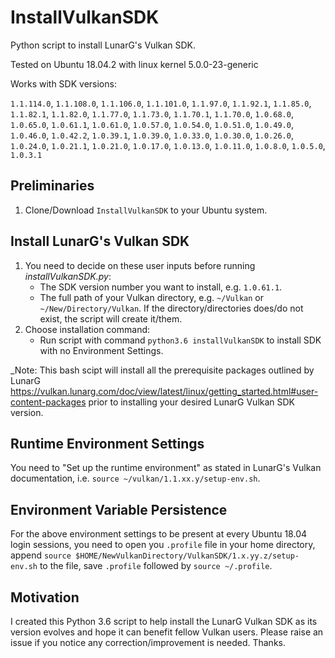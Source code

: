 # InstallVulkanSDK
Python script to install LunarG's Vulkan SDK.

Tested on Ubuntu 18.04.2 with linux kernel 5.0.0-23-generic

Works with SDK versions:
  
 `1.1.114.0`, `1.1.108.0`, `1.1.106.0`, `1.1.101.0`, `1.1.97.0`, 
  `1.1.92.1`,  `1.1.85.0`,  `1.1.82.1`,  `1.1.82.0`, `1.1.77.0`, 
  `1.1.73.0`,  `1.1.70.1`,  `1.1.70.0`,  `1.0.68.0`, `1.0.65.0`, 
  `1.0.61.1`,  `1.0.61.0`,  `1.0.57.0`,  `1.0.54.0`, `1.0.51.0`,
  `1.0.49.0`,  `1.0.46.0`,  `1.0.42.2`,  `1.0.39.1`, `1.0.39.0`,
  `1.0.33.0`,  `1.0.30.0`,  `1.0.26.0`,  `1.0.24.0`, `1.0.21.1`,
  `1.0.21.0`,  `1.0.17.0`,  `1.0.13.0`,  `1.0.11.0`,  `1.0.8.0`,
   `1.0.5.0`,   `1.0.3.1`


## Preliminaries
1. Clone/Download `InstallVulkanSDK` to your Ubuntu system.

## Install LunarG's Vulkan SDK
1. You need to decide on these user inputs before running *installVulkanSDK.py*: 
   - The SDK version number you want to install, e.g. `1.0.61.1`.
   - The full path of your Vulkan directory, e.g. `~/Vulkan` or `~/New/Directory/Vulkan`. 
     If the directory/directories does/do not exist, the script will create it/them.
2. Choose installation command:
   - Run script with command `python3.6 installVulkanSDK` to install SDK with no Environment Settings.

_Note: This bash scipt will install all the prerequisite packages outlined by LunarG https://vulkan.lunarg.com/doc/view/latest/linux/getting_started.html#user-content-packages prior to installing your desired LunarG Vulkan SDK version.
 

## Runtime Environment Settings
You need to "Set up the runtime environment" as stated in LunarG's Vulkan documentation, i.e. 
`source ~/vulkan/1.1.xx.y/setup-env.sh`.  

## Environment Variable Persistence
For the above environment settings to be present at every Ubuntu 18.04 login sessions, you need to open you `.profile` file in your home directory, append `source $HOME/NewVulkanDirectory/VulkanSDK/1.x.yy.z/setup-env.sh` to the file, save `.profile` followed by `source ~/.profile`.

## Motivation
I created this Python 3.6 script to help install the LunarG Vulkan SDK as its version evolves and hope it can benefit fellow Vulkan users. Please raise an issue if you notice any correction/improvement is needed. Thanks.   
